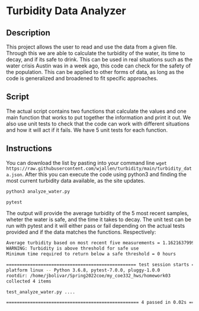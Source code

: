 # Turbidity Data Analyzer

## Description
This project allows the user to read and use the data from a given file. Through this we are able to 
calculate the turbidity of the water, its time to decay, and if its safe to drink. This can be used 
in real situations such as the water crisis Austin was in a week ago, this code can check for the
safety of the population. This can be applied to other forms of data, as long as the code is generalized
and broadened to fit specific approaches.

## Script
The actual script contains two functions that calculate the values and one main function that works
to put together the information and print it out. We also use unit tests to check that the code can
work with different situations and how it will act if it fails. We have 5 unit tests for each function.


## Instructions
You can download the list by pasting into your command line `wget https://raw.githubusercontent.com/wjallen/turbidity/main/turbidity_data.json`. After this you can execute the code using python3 and finding the most current 
turbidity data available, as the site updates.
```BASH
python3 analyze_water.py

pytest
```
The output will provide the average turbidity of the 5 most recent samples, wheter the water is safe, and the time it takes to decay. The unit test can be run with pytest and it will either pass or fail depending on the actual tests provided and if the data matches the functions.
Respectively:
```BASH
Average turbidity based on most recent five measurements = 1.1621637999999999 NTU
WARNING: Turbidity is above threshold for safe use
Minimum time required to return below a safe threshold = 0 hours
```
```BASH
================================================= test session starts ==================================================
platform linux -- Python 3.6.8, pytest-7.0.0, pluggy-1.0.0
rootdir: /home/jbolivar/Spring2022coe/my_coe332_hws/homework03
collected 4 items

test_analyze_water.py ....                                                                                       [100%]

================================================== 4 passed in 0.02s ===================================================
```
